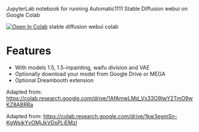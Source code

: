 JupyterLab notebook for running Automatic1111 Stable Diffusion webui on Google Colab

[![Open In Colab](https://colab.research.google.com/assets/colab-badge.svg)](https://colab.research.google.com/github/Miraculix200/StableDiffusionUI_Colab/blob/main/StableDiffusionUI_Colab.ipynb) stable diffusion webui colab

# Features
- With models 1.5, 1.5-inpainting, waifu division and VAE
- Optionally download your model from Google Drive or MEGA
- Optional Dreambooth extension

Adapted from: https://colab.research.google.com/drive/1AfAmwLMd_Vx33O9IwY2TmO9wKZ8ABRRa

Adapted from: https://colab.research.google.com/drive/1kw3egmSn-KgWsikYvOMjJkVDsPLjEMzl
